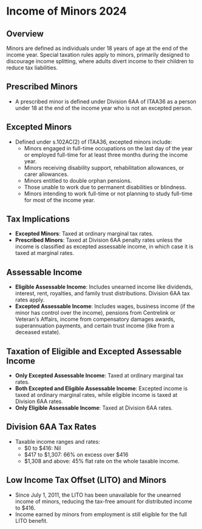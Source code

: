 # Income of Minors 2024

## Overview
Minors are defined as individuals under 18 years of age at the end of the income year. Special taxation rules apply to minors, primarily designed to discourage income splitting, where adults divert income to their children to reduce tax liabilities.

## Prescribed Minors
- A prescribed minor is defined under Division 6AA of ITAA36 as a person under 18 at the end of the income year who is not an excepted person.
  
## Excepted Minors
- Defined under s.102AC(2) of ITAA36, excepted minors include:
  - Minors engaged in full-time occupations on the last day of the year or employed full-time for at least three months during the income year.
  - Minors receiving disability support, rehabilitation allowances, or carer allowances.
  - Minors entitled to double orphan pensions.
  - Those unable to work due to permanent disabilities or blindness.
  - Minors intending to work full-time or not planning to study full-time for most of the income year.

## Tax Implications
- **Excepted Minors**: Taxed at ordinary marginal tax rates.
- **Prescribed Minors**: Taxed at Division 6AA penalty rates unless the income is classified as excepted assessable income, in which case it is taxed at marginal rates.

## Assessable Income
- **Eligible Assessable Income**: Includes unearned income like dividends, interest, rent, royalties, and family trust distributions. Division 6AA tax rates apply.
- **Excepted Assessable Income**: Includes wages, business income (if the minor has control over the income), pensions from Centrelink or Veteran's Affairs, income from compensatory damages awards, superannuation payments, and certain trust income (like from a deceased estate).

## Taxation of Eligible and Excepted Assessable Income
- **Only Excepted Assessable Income**: Taxed at ordinary marginal tax rates.
- **Both Excepted and Eligible Assessable Income**: Excepted income is taxed at ordinary marginal rates, while eligible income is taxed at Division 6AA rates.
- **Only Eligible Assessable Income**: Taxed at Division 6AA rates.

## Division 6AA Tax Rates
- Taxable income ranges and rates:
  - $0 to $416: Nil
  - $417 to $1,307: 66% on excess over $416
  - $1,308 and above: 45% flat rate on the whole taxable income.

## Low Income Tax Offset (LITO) and Minors
- Since July 1, 2011, the LITO has been unavailable for the unearned income of minors, reducing the tax-free amount for distributed income to $416.
- Income earned by minors from employment is still eligible for the full LITO benefit.
